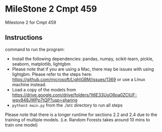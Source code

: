 # MileStone 2 Cmpt 459
 Milestone 2 for Cmpt 459

## Instructions
command to run the program: 
- Install the following dependencies: pandas, numpy, scikit-learn, pickle, seaborn, matplotlib, lightgbm
- Please note that if you are using a Mac, there may be issues with using lightgbm. Please refer to the steps here: https://github.com/microsoft/LightGBM/issues/1369 or use a Linux machine instead. 
- Load a copy of the models from https://drive.google.com/drive/folders/1t6E33UoO6pa0ZClUF-wpv848JWPp7tQP?usp=sharing 
- `python3 main.py` from the ./src directory to run all steps

Please note that there is a longer runtime for sections 2.2 and 2.4 due to the training of multiple models. (i.e. Random Forests takes around 10 mins to train one model)
